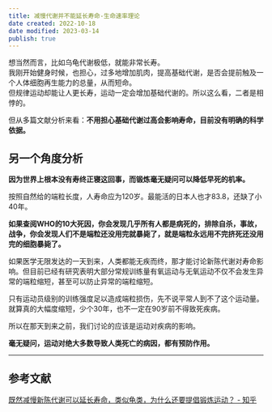 ```yaml
---
title: 减慢代谢并不能延长寿命-生命速率理论
date created: 2022-10-18
date modified: 2023-03-14
publish: true
---
```


想当然而言，比如乌龟代谢极低，就能非常长寿。  
我刚开始健身时候，也担心，过多地增加肌肉，提高基础代谢，是否会提前触及一个人体细胞再生能力的总量，从而短命。  
但规律运动却能让人更长寿，运动一定会增加基础代谢的。所以这么看，二者是相悖的。

但从多篇文献分析来看：**不用担心基础代谢过高会影响寿命，目前没有明确的科学依据。**

## 另一个角度分析

**因为世界上根本没有寿终正寝这回事，而锻炼毫无疑问可以降低早死的机率。**

按照自然给的端粒长度，人寿命应为120岁。最能活的日本人也才83.8，还缺了小40年。

**如果查阅WHO的10大死因，你会发现几乎所有人都是病死的，排除自杀，事故，战争，你会发现人们不是端粒还没用完就暴毙了，就是端粒永远用不完挤死还没用完的细胞暴毙了。**

如果医学无限发达的一天到来，人类都能无疾而终，那才能讨论新陈代谢对寿命影响。但目前已经有研究表明大部分常规训练量有氧运动与无氧运动不仅不会发生异常的端粒缩短，甚至可以防止异常的端粒缩短。

只有运动员级别的训练强度足以造成端粒损伤，先不说平常人到不了这个运动量。就算真的大幅度缩短，少个30年，也不一定在90岁前不得致死疾病。

所以在那天到来之前，我们讨论的应该是运动对疾病的影响。

**毫无疑问，运动对绝大多数导致人类死亡的病因，都有预防作用。**

---

## 参考文献

[既然减慢新陈代谢可以延长寿命，类似龟类，为什么还要提倡锻炼运动？ - 知乎](https://www.zhihu.com/question/23181351/answer/2715193167)